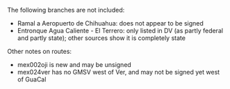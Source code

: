 The following branches are not included:
* Ramal a Aeropuerto de Chihuahua: does not appear to be signed
* Entronque Agua Caliente - El Terrero: only listed in DV (as partly federal and partly state); other sources show it is completely state

Other notes on routes:
* mex002oji is new and may be unsigned
* mex024ver has no GMSV west of Ver, and may not be signed yet west of GuaCal
